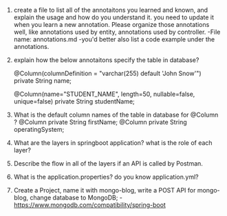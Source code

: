 1.  create a file to list all of the annotaitons you learned and known, and explain the usage and how do you
    understand it. you need to update it when you learn a new annotation. Please organize those annotations
    well, like annotations used by entity, annotations used by controller.
        -File name: annotations.md
        -you'd better also list a code example under the annotations.


2.  explain how the below annotaitons specify the table in database?
    
    @Column(columnDefinition = "varchar(255) default 'John Snow'")
        private String name;
  
    @Column(name="STUDENT_NAME", length=50, nullable=false, unique=false)
        private String studentName;



3.  What is the default column names of the table in database for @Column ?
    @Column
    private String firstName;
    @Column
    private String operatingSystem;


4.  What are the layers in springboot application? what is the role of each layer?


5.  Describe the flow in all of the layers if an API is called by Postman.


6.  What is the application.properties? do you know application.yml?


7.  Create a Project, name it with mongo-blog, write a POST API for mongo-blog, change database to MongoDB;
        -https://www.mongodb.com/compatibility/spring-boot




